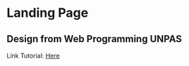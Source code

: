 # Landing Page

## Design from Web Programming UNPAS

Link Tutorial: [Here](https://youtu.be/eU9rZpbfWwk)
